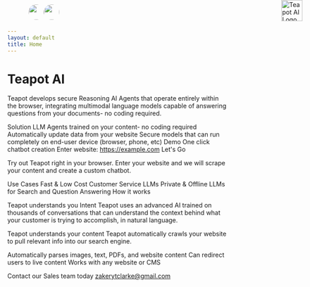```yaml
---
layout: default
title: Home
---
```

<div style="width:35vw;text-align: right; vertical-align:middle;position:fixed;z-index:100;top:0;left:10px;padding-top:10px;padding-right:10px;">
            <a target="_blank" style="margin-top:0px;" href="https://discord.gg/hPxGSn5dST"><img style="width:35px;vertical-align: bottom;border-radius:50%;" src="./assets/logo_discord.png"></a><a target="_blank" style="margin-top:0px;" href="https://huggingface.co/teapotai"><img style="width:35px;vertical-align: bottom;border-radius:50%;" src="./assets/logo_hf.png"></a>
<!-- <a target="_blank"  style="margin-top:0px;overflow:hidden;"  href="https://teapotai.com/TOS"><img
    style="width:35px;vertical-align: bottom;border-radius:50%;overflow:hidden;"
    src="./assets/copyright.png" /></a> -->
</div>
                        
<img src="./assets/logo.gif" style="min-width:100px;width:5vw;border:none;box-shadow: none;position:fixed;top:0;right:10px;z-index:1000;" alt="Teapot AI Logo">

<style>
  #forkme_banner{
    display:none;
  }
</style>

# Teapot AI

Teapot develops secure Reasoning AI Agents that operate entirely within the browser, integrating multimodal language models capable of answering questions from your documents- no coding required.

Solution
LLM Agents trained on your content- no coding required
Automatically update data from your website
Secure models that can run completely on end-user device (browser, phone, etc)
Demo
One click chatbot creation
Enter website:
https://example.com
 Let's Go

Try out Teapot right in your browser. Enter your website and we will scrape your content and create a custom chatbot.

Use Cases
Fast & Low Cost Customer Service LLMs
Private & Offline LLMs for Search and Question Answering
How it works


Teapot understands you Intent
Teapot uses an advanced AI trained on thousands of conversations that can understand the context behind what your customer is trying to accomplish, in natural language.

Teapot understands your content
Teapot automatically crawls your website to pull relevant info into our search engine.

Automatically parses images, text, PDFs, and website content
Can redirect users to live content
Works with any website or CMS

Contact our Sales team today
zakerytclarke@gmail.com
